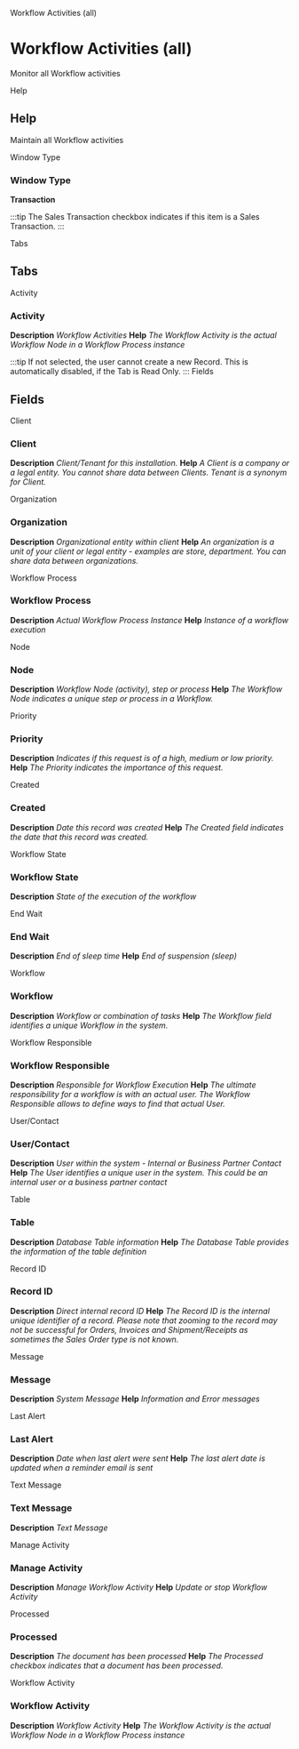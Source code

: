 
Workflow Activities (all)
# Workflow Activities (all)


Monitor all Workflow activities

Help
## Help

Maintain all Workflow activities

Window Type
### Window Type

**Transaction**

:::tip
The Sales Transaction checkbox indicates if this item is a Sales Transaction.
:::

Tabs
## Tabs


Activity
### Activity

**Description**
 *Workflow Activities*
**Help**
 *The Workflow Activity is the actual Workflow Node in a Workflow Process instance*

:::tip
If not selected, the user cannot create a new Record.  This is automatically disabled, if the Tab is Read Only.
:::
Fields
## Fields


Client
### Client

**Description**
 *Client/Tenant for this installation.*
**Help**
 *A Client is a company or a legal entity. You cannot share data between Clients. Tenant is a synonym for Client.*

Organization
### Organization

**Description**
 *Organizational entity within client*
**Help**
 *An organization is a unit of your client or legal entity - examples are store, department. You can share data between organizations.*

Workflow Process
### Workflow Process

**Description**
 *Actual Workflow Process Instance*
**Help**
 *Instance of a workflow execution*

Node
### Node

**Description**
 *Workflow Node (activity), step or process*
**Help**
 *The Workflow Node indicates a unique step or process in a Workflow.*

Priority
### Priority

**Description**
 *Indicates if this request is of a high, medium or low priority.*
**Help**
 *The Priority indicates the importance of this request.*

Created
### Created

**Description**
 *Date this record was created*
**Help**
 *The Created field indicates the date that this record was created.*

Workflow State
### Workflow State

**Description**
 *State of the execution of the workflow*

End Wait
### End Wait

**Description**
 *End of sleep time*
**Help**
 *End of suspension (sleep)*

Workflow
### Workflow

**Description**
 *Workflow or combination of tasks*
**Help**
 *The Workflow field identifies a unique Workflow in the system.*

Workflow Responsible
### Workflow Responsible

**Description**
 *Responsible for Workflow Execution*
**Help**
 *The ultimate responsibility for a workflow is with an actual user. The Workflow Responsible allows to define ways to find that actual User.*

User/Contact
### User/Contact

**Description**
 *User within the system - Internal or Business Partner Contact*
**Help**
 *The User identifies a unique user in the system. This could be an internal user or a business partner contact*

Table
### Table

**Description**
 *Database Table information*
**Help**
 *The Database Table provides the information of the table definition*

Record ID
### Record ID

**Description**
 *Direct internal record ID*
**Help**
 *The Record ID is the internal unique identifier of a record. Please note that zooming to the record may not be successful for Orders, Invoices and Shipment/Receipts as sometimes the Sales Order type is not known.*

Message
### Message

**Description**
 *System Message*
**Help**
 *Information and Error messages*

Last Alert
### Last Alert

**Description**
 *Date when last alert were sent*
**Help**
 *The last alert date is updated when a reminder email is sent*

Text Message
### Text Message

**Description**
 *Text Message*

Manage Activity
### Manage Activity

**Description**
 *Manage Workflow Activity*
**Help**
 *Update or stop Workflow Activity*

Processed
### Processed

**Description**
 *The document has been processed*
**Help**
 *The Processed checkbox indicates that a document has been processed.*

Workflow Activity
### Workflow Activity

**Description**
 *Workflow Activity*
**Help**
 *The Workflow Activity is the actual Workflow Node in a Workflow Process instance*
